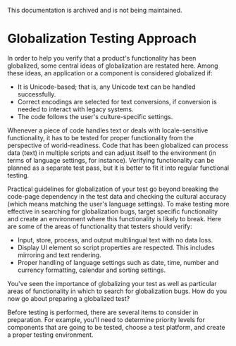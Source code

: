 This documentation is archived and is not being maintained.

# Globalization Testing Approach

In order to help you verify that a product's functionality has been globalized, some central ideas of globalization are restated here. Among these ideas, an application or a component is considered globalized if:

-   It is Unicode-based; that is, any Unicode text can be handled successfully.
-   Correct encodings are selected for text conversions, if conversion is needed to interact with legacy systems.
-   The code follows the user's culture-specific settings.

Whenever a piece of code handles text or deals with locale-sensitive functionality, it has to be tested for proper functionality from the perspective of world-readiness. Code that has been globalized can process data (text) in multiple scripts and can adjust itself to the environment (in terms of language settings, for instance). Verifying functionality can be planned as a separate test pass, but it is better to fit it into regular functional testing.

Practical guidelines for globalization of your test go beyond breaking the code-page dependency in the test data and checking the cultural accuracy (which means matching the user's language settings). To make testing more effective in searching for globalization bugs, target specific functionality and create an environment where this functionality is likely to break. Here are some of the areas of functionality that testers should verify:

-   Input, store, process, and output multilingual text with no data loss.
-   Display UI element so script properties are respected. This includes mirroring and text rendering.
-   Proper handling of language settings such as date, time, number and currency formatting, calendar and sorting settings.

You've seen the importance of globalizing your test as well as particular areas of functionality in which to search for globalization bugs. How do you now go about preparing a globalized test?

Before testing is performed, there are several items to consider in preparation. For example, you'll need to determine priority levels for components that are going to be tested, choose a test platform, and create a proper testing environment.


